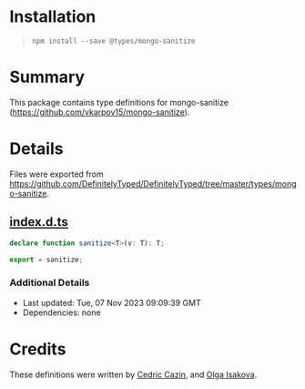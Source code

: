 # Installation
> `npm install --save @types/mongo-sanitize`

# Summary
This package contains type definitions for mongo-sanitize (https://github.com/vkarpov15/mongo-sanitize).

# Details
Files were exported from https://github.com/DefinitelyTyped/DefinitelyTyped/tree/master/types/mongo-sanitize.
## [index.d.ts](https://github.com/DefinitelyTyped/DefinitelyTyped/tree/master/types/mongo-sanitize/index.d.ts)
````ts
declare function sanitize<T>(v: T): T;

export = sanitize;

````

### Additional Details
 * Last updated: Tue, 07 Nov 2023 09:09:39 GMT
 * Dependencies: none

# Credits
These definitions were written by [Cedric Cazin](https://github.com/CedricCazin), and [Olga Isakova](https://github.com/penumbra1).
